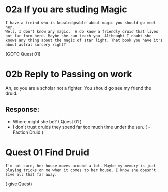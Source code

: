 # 02a If you are studing Magic
    I have a freind who is knowledgeable about magic you should go meet her.
    Well, I don't know any magic.  A do know a friendly druid that lives not far form here. Maybe she can teach you. Althought I doubt she knows any thing about the magic of star light. That book you have it's about astral sorcery right?

   (GOTO Quest 01)

# 02b Reply to Passing on work
   Ah, so you are a scholar not a fighter. You should go see my friend the druid. 

## Response:
   - Where might she be? ( Quest 01 )
   - I don't trust druids they spend far too much time under the sun. ( - Faction Druid )

# Quest 01 Find Druid
    I'm not sure, her house moves around a lot. Maybe my memory is just playing tricks on me when it comes to her house. I know she doesn't live all that far away.
  
   ( give Quest)